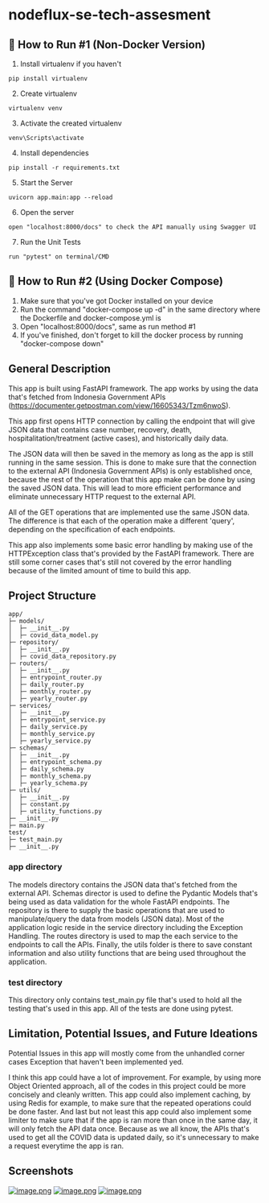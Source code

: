 # nodeflux-se-tech-assesment

## 📖  How to Run #1 (Non-Docker Version)

1. Install virtualenv if you haven't
```
pip install virtualenv
```
2. Create virtualenv
```
virtualenv venv
```

3. Activate the created virtualenv
```
venv\Scripts\activate
```

4. Install dependencies
```
pip install -r requirements.txt
```

5. Start the Server
```
uvicorn app.main:app --reload
```

6. Open the server
```
open "localhost:8000/docs" to check the API manually using Swagger UI
```

7. Run the Unit Tests
```
run "pytest" on terminal/CMD
```

## 📖  How to Run #2 (Using Docker Compose)
1. Make sure that you've got Docker installed on your device
2. Run the command "docker-compose up -d" in the same directory where the Dockerfile and docker-compose.yml is
3. Open "localhost:8000/docs", same as run method #1
4. If you've finished, don't forget to kill the docker process by running "docker-compose down"

## General Description

This app is built using FastAPI framework. The app works by using the data that's fetched from Indonesia Government APIs (https://documenter.getpostman.com/view/16605343/Tzm6nwoS).

This app first opens HTTP connection by calling the endpoint that will give JSON data that contains case number, recovery, death, hospitalitation/treatment (active cases), and historically daily data.

The JSON data will then be saved in the memory as long as the app is still running in the same session. This is done to make sure that the connection to the external API (Indonesia Government APIs) is only established once, because the rest of the operation that this app make can be done by using the saved JSON data. This will lead to more efficient performance and eliminate unnecessary HTTP request to the external API.

All of the GET operations that are implemented use the same JSON data. The difference is that each of the operation make a different 'query', depending on the specification of each endpoints.

This app also implements some basic error handling by making use of the HTTPException class that's provided by the FastAPI framework. There are still some corner cases that's still not covered by the error handling because of the limited amount of time to build this app.

## Project Structure
```
app/
├─ models/
│  ├─ __init__.py
│  ├─ covid_data_model.py
├─ repository/
│  ├─ __init__.py
│  ├─ covid_data_repository.py
├─ routers/
│  ├─ __init__.py
│  ├─ entrypoint_router.py
│  ├─ daily_router.py
│  ├─ monthly_router.py
│  ├─ yearly_router.py
├─ services/
│  ├─ __init__.py
│  ├─ entrypoint_service.py
│  ├─ daily_service.py
│  ├─ monthly_service.py
│  ├─ yearly_service.py
├─ schemas/
│  ├─ __init__.py
│  ├─ entrypoint_schema.py
│  ├─ daily_schema.py
│  ├─ monthly_schema.py
│  ├─ yearly_schema.py
├─ utils/
│  ├─ __init__.py
│  ├─ constant.py
│  ├─ utility_functions.py
├─ __init__.py
├─ main.py
test/
├─ test_main.py
├─ __init__.py
```

### app directory
The models directory contains the JSON data that's fetched from the external API. Schemas director is used to define the Pydantic Models that's being used as data validation for the whole FastAPI endpoints. The repository is there to supply the basic operations that are used to manipulate/query the data from models (JSON data). Most of the application logic reside in the service directory including the Exception Handling. The routes directory is used to map the each service to the endpoints to call the APIs. Finally, the utils folder is there to save constant information and also utility functions that are being used throughout the application.

### test directory
This directory only contains test_main.py file that's used to hold all the testing that's used in this app. All of the tests are done using pytest.


## Limitation, Potential Issues, and Future Ideations
Potential Issues in this app will mostly come from the unhandled corner cases Exception that haven't been implemented yed.

I think this app could have a lot of improvement. For example, by using more Object Oriented approach, all of the codes in this project could be more concisely and cleanly written. This app could also implement caching, by using Redis for example, to make sure that the repeated operations could be done faster. And last but not least this app could also implement some limiter to make sure that if the app is ran more than once in the same day, it will only fetch the API data once. Because as we all know, the APIs that's used to get all the COVID data is updated daily, so it's unnecessary to make a request everytime the app is ran.

## Screenshots
[![image.png](https://i.postimg.cc/hjFtM3N7/image.png)](https://postimg.cc/gwDp24zY)
[![image.png](https://i.postimg.cc/tCfQhnKs/image.png)](https://postimg.cc/PPmRHJrH)
[![image.png](https://i.postimg.cc/x8JgY8tZ/image.png)](https://postimg.cc/XBW9kjMK)

